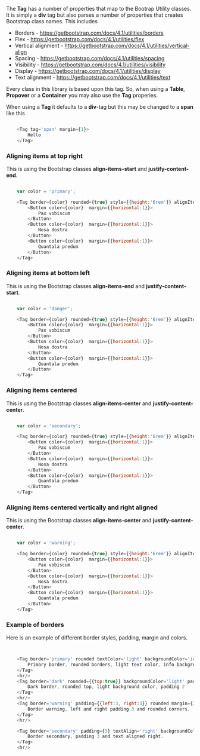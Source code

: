 

The **Tag** has a number of properties that map to the Bootrap Utility classes.
It is simply a **div** tag but also parses a number of properties that 
creates Bootstrap class names. This includes

* Borders - https://getbootstrap.com/docs/4.1/utilities/borders
* Flex - https://getbootstrap.com/docs/4.1/utilities/flex
* Vertical alignment - https://getbootstrap.com/docs/4.1/utilities/vertical-align
* Spacing - https://getbootstrap.com/docs/4.1/utilities/spacing
* Visibility - https://getbootstrap.com/docs/4.1/utilities/visibility
* Display - https://getbootstrap.com/docs/4.1/utilities/display
* Text alignment - https://getbootstrap.com/docs/4.1/utilities/text

Every class in this library is based upon this tag. So, when using a **Table**, **Propover** or a **Container**
you may also use the **Tag** properies.

When using a **Tag** it defaults to a **div**-tag but this may be changed to a **span** like this

```js static

    <Tag tag='span' margin={1}>
        Hello
    </Tag>
```

### Aligning items at top right

This is using the Bootstrap classes **align-items-start** and **justify-content-end**.


```js

    var color = 'primary';

    <Tag border={color} rounded={true} style={{height:'6rem'}} alignItems='start' justifyContent='end' padding={2} >
        <Button color={color}  margin={{horizontal:1}}>
            Pax vobiscum
        </Button>
        <Button color={color}  margin={{horizontal:1}}>
            Nosa dostra
        </Button>
        <Button color={color}  margin={{horizontal:1}}>
            Quantala predum
        </Button>
    </Tag>

```


### Aligning items at bottom left

This is using the Bootstrap classes **align-items-end** and **justify-content-start**.

```js

    var color = 'danger';

    <Tag border={color} rounded={true} style={{height:'6rem'}} alignItems='end' justifyContent='start' padding={2} >
        <Button color={color}  margin={{horizontal:1}}>
            Pax vobiscum
        </Button>
        <Button color={color}  margin={{horizontal:1}}>
            Nosa dostra
        </Button>
        <Button color={color}  margin={{horizontal:1}}>
            Quantala predum
        </Button>
    </Tag>

```

### Aligning items centered

This is using the Bootstrap classes **align-items-center** and **justify-content-center**.

```js

    var color = 'secondary';

    <Tag border={color} rounded={true} style={{height:'6rem'}} alignItems='center' justifyContent='center' padding={2} >
        <Button color={color}  margin={{horizontal:1}}>
            Pax vobiscum
        </Button>
        <Button color={color}  margin={{horizontal:1}}>
            Nosa dostra
        </Button>
        <Button color={color}  margin={{horizontal:1}}>
            Quantala predum
        </Button>
    </Tag>

```

### Aligning items centered vertically and right aligned

This is using the Bootstrap classes **align-items-center** and **justify-content-center**.

```js

    var color = 'warning';

    <Tag border={color} rounded={true} style={{height:'6rem'}} alignItems='center' justifyContent='end' padding={2} >
        <Button color={color}  margin={{horizontal:1}}>
            Pax vobiscum
        </Button>
        <Button color={color}  margin={{horizontal:1}}>
            Nosa dostra
        </Button>
        <Button color={color}  margin={{horizontal:1}}>
            Quantala predum
        </Button>
    </Tag>

```


### Example of borders

Here is an example of different border styles, padding, margin and colors.

```js


    <Tag border='primary' rounded textColor='light' backgroundColor='info' padding={{left:3, right:3, bottom:2, top:2}}>
        Primary border, rounded borders, light text color, info background color and some padding 
    </Tag>
    <hr/>
    <Tag border='dark' rounded={{top:true}} backgroundColor='light' padding={2}>
        Dark border, rounded top, light background color, padding 2
    </Tag>
    <hr/>
    <Tag border='warning' padding={{left:3, right:3}} rounded margin={2}>
        Border warning, left and right padding 3 and rounded corners.
    </Tag>
    <hr/>

    <Tag border='secondary' padding={3} textAlign='right' backgroundColor='light'>
        Border secondary, padding 3 and text aligned right.
    </Tag>
    <hr/>


```
